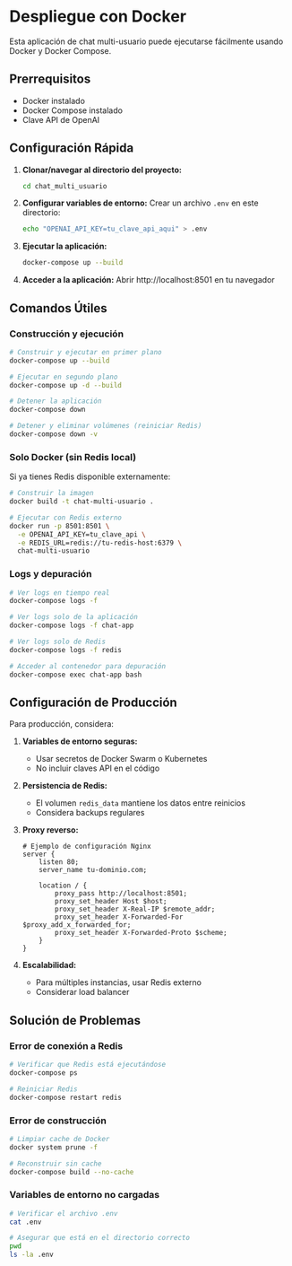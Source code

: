 # Despliegue con Docker

Esta aplicación de chat multi-usuario puede ejecutarse fácilmente usando Docker y Docker Compose.

## Prerrequisitos

- Docker instalado
- Docker Compose instalado
- Clave API de OpenAI

## Configuración Rápida

1. **Clonar/navegar al directorio del proyecto:**
   ```bash
   cd chat_multi_usuario
   ```

2. **Configurar variables de entorno:**
   Crear un archivo `.env` en este directorio:
   ```bash
   echo "OPENAI_API_KEY=tu_clave_api_aqui" > .env
   ```

3. **Ejecutar la aplicación:**
   ```bash
   docker-compose up --build
   ```

4. **Acceder a la aplicación:**
   Abrir http://localhost:8501 en tu navegador

## Comandos Útiles

### Construcción y ejecución
```bash
# Construir y ejecutar en primer plano
docker-compose up --build

# Ejecutar en segundo plano
docker-compose up -d --build

# Detener la aplicación
docker-compose down

# Detener y eliminar volúmenes (reiniciar Redis)
docker-compose down -v
```

### Solo Docker (sin Redis local)

Si ya tienes Redis disponible externamente:

```bash
# Construir la imagen
docker build -t chat-multi-usuario .

# Ejecutar con Redis externo
docker run -p 8501:8501 \
  -e OPENAI_API_KEY=tu_clave_api \
  -e REDIS_URL=redis://tu-redis-host:6379 \
  chat-multi-usuario
```

### Logs y depuración

```bash
# Ver logs en tiempo real
docker-compose logs -f

# Ver logs solo de la aplicación
docker-compose logs -f chat-app

# Ver logs solo de Redis
docker-compose logs -f redis

# Acceder al contenedor para depuración
docker-compose exec chat-app bash
```

## Configuración de Producción

Para producción, considera:

1. **Variables de entorno seguras:**
   - Usar secretos de Docker Swarm o Kubernetes
   - No incluir claves API en el código

2. **Persistencia de Redis:**
   - El volumen `redis_data` mantiene los datos entre reinicios
   - Considera backups regulares

3. **Proxy reverso:**
   ```nginx
   # Ejemplo de configuración Nginx
   server {
       listen 80;
       server_name tu-dominio.com;
       
       location / {
           proxy_pass http://localhost:8501;
           proxy_set_header Host $host;
           proxy_set_header X-Real-IP $remote_addr;
           proxy_set_header X-Forwarded-For $proxy_add_x_forwarded_for;
           proxy_set_header X-Forwarded-Proto $scheme;
       }
   }
   ```

4. **Escalabilidad:**
   - Para múltiples instancias, usar Redis externo
   - Considerar load balancer

## Solución de Problemas

### Error de conexión a Redis
```bash
# Verificar que Redis está ejecutándose
docker-compose ps

# Reiniciar Redis
docker-compose restart redis
```

### Error de construcción
```bash
# Limpiar cache de Docker
docker system prune -f

# Reconstruir sin cache
docker-compose build --no-cache
```

### Variables de entorno no cargadas
```bash
# Verificar el archivo .env
cat .env

# Asegurar que está en el directorio correcto
pwd
ls -la .env
``` 